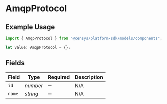 # AmqpProtocol

## Example Usage

```typescript
import { AmqpProtocol } from "@censys/platform-sdk/models/components";

let value: AmqpProtocol = {};
```

## Fields

| Field              | Type               | Required           | Description        |
| ------------------ | ------------------ | ------------------ | ------------------ |
| `id`               | *number*           | :heavy_minus_sign: | N/A                |
| `name`             | *string*           | :heavy_minus_sign: | N/A                |